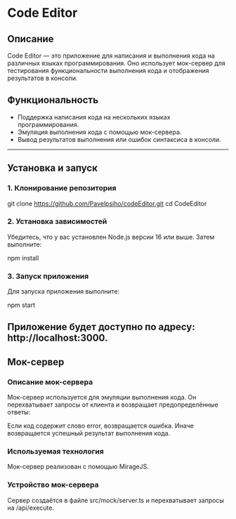 # Code Editor

## Описание
Code Editor — это приложение для написания и выполнения кода на различных языках программирования. Оно использует мок-сервер для тестирования функциональности выполнения кода и отображения результатов в консоли.

## Функциональность
- Поддержка написания кода на нескольких языках программирования.
- Эмуляция выполнения кода с помощью мок-сервера.
- Вывод результатов выполнения или ошибок синтаксиса в консоли.

---

## Установка и запуск

### 1. Клонирование репозитория

git clone https://github.com/Pavelpsiho/codeEditor.git
cd CodeEditor

### 2. Установка зависимостей
Убедитесь, что у вас установлен Node.js версии 16 или выше. Затем выполните:

npm install

### 3. Запуск приложения
Для запуска приложения выполните:

npm start

## Приложение будет доступно по адресу: http://localhost:3000.


## Мок-сервер
### Описание мок-сервера
Мок-сервер используется для эмуляции выполнения кода. Он перехватывает запросы от клиента и возвращает предопределённые ответы:

Если код содержит слово error, возвращается ошибка.
Иначе возвращается успешный результат выполнения кода.
### Используемая технология
Мок-сервер реализован с помощью MirageJS.

### Устройство мок-сервера
Сервер создаётся в файле src/mock/server.ts и перехватывает запросы на /api/execute.
